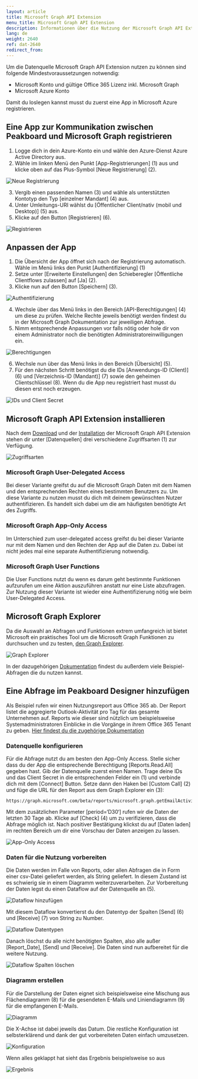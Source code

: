 ```yaml
---
layout: article
title: Microsoft Graph API Extension
menu_title: Microsoft Graph API Extension
description: Informationen über die Nutzung der Microsoft Graph API Extension
lang: de
weight: 2640
ref: dat-2640
redirect_from:
---
```


Um die Datenquelle Microsoft Graph API Extension nutzen zu können sind folgende Mindestvoraussetzungen notwendig:

* Microsoft Konto und gültige Office 365 Lizenz inkl. Microsoft Graph
* Microsoft Azure Konto

Damit du loslegen kannst musst du zuerst eine App in Microsoft Azure registrieren.

## Eine App zur Kommunikation zwischen Peakboard und Microsoft Graph registrieren

1. Logge dich in dein Azure-Konto ein und wähle den Azure-Dienst Azure Active Directory aus.
2. Wähle im linken Menü den Punkt [App-Registrierungen] (1) aus und klicke oben auf das Plus-Symbol [Neue Registrierung] (2).

![Neue Registrierung](/assets/images/data-sources/extension/msgraph/de_app-01.png)

3. Vergib einen passenden Namen (3) und wähle als unterstützten Kontotyp den Typ [einzelner Mandant] (4) aus.
4. Unter Umleitungs-URI wählst du [Öffentlicher Client/nativ (mobil und Desktop)] (5) aus.
5. Klicke auf den Button [Registrieren] (6).

![Registrieren](/assets/images/data-sources/extension/msgraph/de_app-02.png)

## Anpassen der App

1. Die Übersicht der App öffnet sich nach der Registrierung automatisch. Wähle im Menü links den Punkt [Authentifizierung] (1)
2. Setze unter [Erweiterte Einstellungen] den Schieberegler [Öffentliche Clientflows zulassen] auf [Ja] (2).
3. Klicke nun auf den Button [Speichern] (3).

![Authentifizierung](/assets/images/data-sources/extension/msgraph/de_app-03.png)

4. Wechsle über das Menü links in den Bereich [API-Berechtigungen] (4) um diese zu prüfen. Welche Rechte jeweils benötigt werden findest du in der Microsoft Graph Dokumentation zur jeweiligen Abfrage.
5. Nimm entsprechende Anpassungen vor falls nötig oder hole dir von einem Administrator noch die benötigten Administratoreinwilligungen ein.

![Berechtigungen](/assets/images/data-sources/extension/msgraph/de_app-04.png)

6. Wechsle nun über das Menü links in den Bereich [Übersicht] (5).
7. Für den nächsten Schritt benötigst du die IDs [Anwendungs-ID (Client)] (6) und [Verzeichnis-ID (Mandant)] (7) sowie den geheimen Clientschlüssel (8). Wenn du die App neu registriert hast musst du diesen erst noch erzeugen.

![IDs und Client Secret](/assets/images/data-sources/extension/msgraph/de_app-05.png)

## Microsoft Graph API Extension installieren

Nach dem [Download](https://templates.peakboard.com/extensions/Microsoft-Graph) und der [Installation](/data_sources/Extension/de-ManageExtension.html) der Microsoft Graph API Extension stehen dir unter [Datenquellen] drei verschiedene Zugriffsarten (1) zur Verfügung.

![Zugriffsarten](/assets/images/data-sources/extension/msgraph/de_access-types.png)

### Microsoft Graph User-Delegated Access

Bei dieser Variante greifst du auf die Microsoft Graph Daten mit dem Namen und den entsprechenden  Rechten eines bestimmten Benutzers zu. Um diese Variante zu nutzen musst du dich mit deinem gewünschten Nutzer authentifizieren. Es handelt sich dabei um die am häufigsten benötigte Art des Zugriffs.

### Microsoft Graph App-Only Access

Im Unterschied zum user-delegated access greifst du bei dieser Variante nur mit dem Namen und den Rechten der App auf die Daten zu. Dabei ist nicht jedes mal eine separate Authentifizierung notwendig.

### Microsoft Graph User Functions

Die User Functions nutzt du wenn es darum geht bestimmte Funktionen aufzurufen um eine Aktion auszuführen anstatt nur eine Liste abzufragen. Zur Nutzung dieser Variante ist wieder eine Authentifizierung nötig wie beim User-Delegated Access.

## Microsoft Graph Explorer

Da die Auswahl an Abfragen und Funktionen extrem umfangreich ist bietet Microsoft ein praktisches Tool um die Microsoft Graph Funktionen zu durchsuchen und zu testen, [den Graph Explorer](https://developer.microsoft.com/en-us/graph/graph-explorer).

![Graph Explorer](/assets/images/data-sources/extension/msgraph/graph-explorer.png)

In der dazugehörigen [Dokumentation](https://learn.microsoft.com/en-us/graph/api/overview?view=graph-rest-1.0) findest du außerdem viele Beispiel-Abfragen die du nutzen kannst.

## Eine Abfrage im Peakboard Designer hinzufügen

Als Beispiel rufen wir einen Nutzungsreport aus Office 365 ab. Der Report listet die aggregierte Outlook-Aktivität pro Tag für das gesamte Unternehmen auf. Reports wie dieser sind nützlich um beispielsweise Systemadministratoren Einblicke in die Vorgänge in ihrem Office 365 Tenant zu geben. [Hier findest du die zugehörige Dokumentation](https://learn.microsoft.com/en-us/graph/api/reportroot-getemailactivityusercounts?view=graph-rest-1.0&tabs=http)

### Datenquelle konfigurieren

Für die Abfrage nutzt du am besten den App-Only Access. Stelle sicher dass du der App die entsprechende Berechtigung [Reports.Read.All] gegeben hast.
Gib der Datenquelle zuerst einen Namen. Trage deine IDs und das Client Secret in die entsprechenden Felder ein (1) und verbinde dich mit dem [Connect] Button. Setze dann den Haken bei [Custom Call] (2) und füge die URL für den Report aus dem Graph Explorer ein (3):

```
https://graph.microsoft.com/beta/reports/microsoft.graph.getEmailActivityCounts(period='D30')
```

Mit dem zusätzlichen Parameter [period=‘D30‘] rufen wir die Daten der letzten 30 Tage ab. Klicke auf [Check] (4) um zu verifizieren, dass die Abfrage möglich ist. Nach positiver Bestätigung klickst du auf [Daten laden] im rechten Bereich um dir eine Vorschau der Daten anzeigen zu lassen.

![App-Only Access](/assets/images/data-sources/extension/msgraph/de_access-dialog.png)

### Daten für die Nutzung vorbereiten

Die Daten werden im Falle von Reports, oder allen Abfragen die in Form einer csv-Datei geliefert werden, als String geliefert. In diesem Zustand ist es schwierig sie in einem Diagramm weiterzuverarbeiten. Zur Vorbereitung der Daten legst du einen Dataflow auf der Datenquelle an (5).

![Dataflow hinzufügen](/assets/images/data-sources/extension/msgraph/de_dataflow-01.png)

Mit diesem Dataflow konvertierst du den Datentyp der Spalten [Send] (6) und [Receive] (7) von String zu Number.

![Dataflow Datentypen](/assets/images/data-sources/extension/msgraph/de_dataflow-02.png)

Danach löschst du alle nicht benötigten Spalten, also alle außer [Report_Date], [Send] und [Receive]. Die Daten sind nun aufbereitet für die weitere Nutzung.

![Dataflow Spalten löschen](/assets/images/data-sources/extension/msgraph/de_dataflow-03.png)

### Diagramm erstellen

Für die Darstellung der Daten eignet sich beispielsweise eine Mischung aus Flächendiagramm (8) für die gesendeten E-Mails und Liniendiagramm (9) für die empfangenen E-Mails.

![Diagramm](/assets/images/data-sources/extension/msgraph/de_chart-01.png)

Die X-Achse ist dabei jeweils das Datum. Die restliche Konfiguration ist selbsterklärend  und dank der gut vorbereiteten Daten einfach umzusetzen.

![Konfiguration](/assets/images/data-sources/extension/msgraph/de_chart-02.png)

Wenn alles geklappt hat sieht das Ergebnis beispielsweise so aus

![Ergebnis](/assets/images/data-sources/extension/msgraph/de_chart-03.png)
